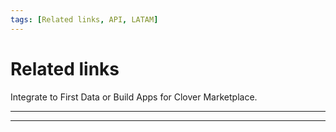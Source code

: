 ```yaml
---
tags: [Related links, API, LATAM]
---
```


# Related links

Integrate to First Data or Build Apps for Clover Marketplace.

---

<!-- type: row -->

<!-- type: card
title: Clover
description: Add semi-integrated payments to your iOS, Android or Windows POS using our attractive Clover Mini or Go hardware.
link: <https://www.clover.com/pos/integration-services>
-->

<!-- type: card
title: cardPointe Gateway
description: Securely process a wide range of credit, debit and alternative payment options, for both card-present and card-not-present transactions, with our complete set of APIs. Simply manage all transactions from one place, with the comprehensive CardPointe platform.
link: <https://developer.cardpointe.com/>
-->

<!-- type: card
title: Rapid Connect
description: One stop access to create, test, certify and deliver payment rich applications that seamlessly integrate to First Data Payment Systems.
link: <https://www.rapidconnect.com/rcpub/pubapp/RapidConnectPub/>
-->
<!-- type: card
title: End to End Value
description: Develop Apps for the Clover Marketplace.
link: <https://www.clover.com/appmarket>
-->

<!-- type: row-end -->

---
